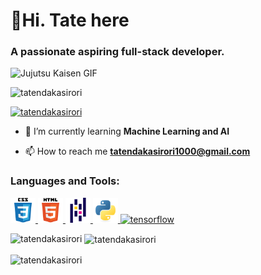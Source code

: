 <h1 align="left">💫Hi. Tate here</h1>
<h3 align="left">A passionate aspiring full-stack developer.</h3>

<p align="left">
  <img src="https://media0.giphy.com/media/v1.Y2lkPTc5MGI3NjExcXgzamkxMmJoenRiYzVhZTcyNGtwNGdiazdqeGV1aXFxbm56bDJ6MiZlcD12MV9pbnRlcm5hbF9naWZfYnlfaWQmY3Q9Zw/BNq4CUiAuMOmDgRw2c/giphy.gif" alt="Jujutsu Kaisen GIF" width="200"/>
</p>

<p align="left"> <img src="https://komarev.com/ghpvc/?username=tatendakasirori&label=Profile%20views&color=0e75b6&style=flat" alt="tatendakasirori" /> </p>

<p align="left"> <a href="https://github.com/ryo-ma/github-profile-trophy"><img src="https://github-profile-trophy.vercel.app/?username=tatendakasirori&theme=onedark" alt="tatendakasirori" /></a> </p>


- 🌱 I’m currently learning **Machine Learning and AI**

- 📫 How to reach me **tatendakasirori1000@gmail.com**

<p align="left"></p>

<h3 align="left">Languages and Tools:</h3>
<p align="left">
  <a href="https://www.w3schools.com/css/" target="_blank" rel="noreferrer">
    <img src="https://raw.githubusercontent.com/devicons/devicon/master/icons/css3/css3-original-wordmark.svg" alt="css3" width="40" height="40"/>
  </a> 
  <a href="https://www.w3.org/html/" target="_blank" rel="noreferrer">
    <img src="https://raw.githubusercontent.com/devicons/devicon/master/icons/html5/html5-original-wordmark.svg" alt="html5" width="40" height="40"/>
  </a>
  <a href="https://pandas.pydata.org/" target="_blank" rel="noreferrer">
    <img src="https://raw.githubusercontent.com/devicons/devicon/2ae2a900d2f041da66e950e4d48052658d850630/icons/pandas/pandas-original.svg" alt="pandas" width="40" height="40"/>
  </a>
  <a href="https://www.python.org" target="_blank" rel="noreferrer">
    <img src="https://raw.githubusercontent.com/devicons/devicon/master/icons/python/python-original.svg" alt="python" width="40" height="40"/>
  </a>
  <a href="https://www.tensorflow.org" target="_blank" rel="noreferrer">
    <img src="https://www.vectorlogo.zone/logos/tensorflow/tensorflow-icon.svg" alt="tensorflow" width="40" height="40"/>
  </a>
</p>

<p><img align="left" src="https://github-readme-stats.vercel.app/api/top-langs?username=tatendakasirori&show_icons=true&locale=en&layout=compact" alt="tatendakasirori" /></p>

<p>&nbsp;<img align="center" src="https://github-readme-stats.vercel.app/api?username=tatendakasirori&show_icons=true&locale=en" alt="tatendakasirori" /></p>

<p><img align="center" src="https://github-readme-streak-stats.herokuapp.com/?user=tatendakasirori&" alt="tatendakasirori" /></p>
